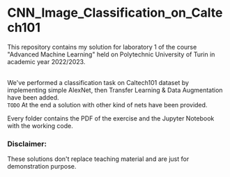 # CNN_Image_Classification_on_Caltech101
This repository contains my solution for laboratory 1 of the course "Advanced Machine Learning" held on Polytechnic University of Turin in academic year 2022/2023.

</br>We've performed a classification task on Caltech101 dataset by implementing simple AlexNet, then Transfer Learning & Data Augmentation have been added.
</br><code>TODO</code> At the end a solution with other kind of nets have been provided.

Every folder contains the PDF of the exercise and the Jupyter Notebook with the working code.

### Disclaimer:
These solutions don't replace teaching material and are just for demonstration purpose.
